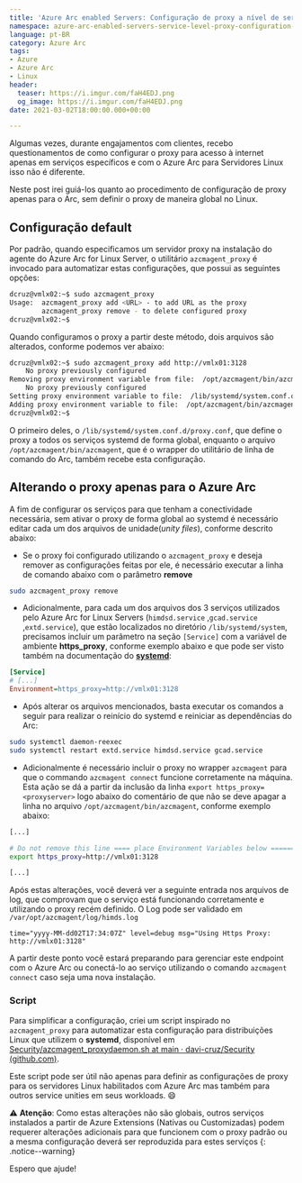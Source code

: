 ```yaml
---
title: 'Azure Arc enabled Servers: Configuração de proxy a nível de serviço em Linux'
namespace: azure-arc-enabled-servers-service-level-proxy-configuration-on-linux
language: pt-BR
category: Azure Arc
tags:
- Azure
- Azure Arc
- Linux
header:
  teaser: https://i.imgur.com/faH4EDJ.png
  og_image: https://i.imgur.com/faH4EDJ.png
date: 2021-03-02T18:00:00.000+00:00

---
```

Algumas vezes, durante engajamentos com clientes, recebo questionamentos de como configurar o proxy para acesso à internet apenas em serviços específicos e com o Azure Arc para Servidores Linux isso não é diferente.

Neste post irei guiá-los quanto ao procedimento de configuração de proxy apenas para o Arc, sem definir o proxy de maneira global no Linux.<!--more-->

## Configuração default

Por padrão, quando especificamos um servidor proxy na instalação do agente do Azure Arc for Linux Server, o utilitário `azcmagent_proxy` é invocado para automatizar estas configurações, que possui as seguintes opções:

```bash
dcruz@vmlx02:~$ sudo azcmagent_proxy
Usage:  azcmagent_proxy add <URL> - to add URL as the proxy
        azcmagent_proxy remove - to delete configured proxy
dcruz@vmlx02:~$
```

Quando configuramos o proxy a partir deste método, dois arquivos são alterados, conforme podemos ver abaixo:

```bash
dcruz@vmlx02:~$ sudo azcmagent_proxy add http://vmlx01:3128
    No proxy previously configured
Removing proxy environment variable from file:  /opt/azcmagent/bin/azcmagent
    No proxy previously configured
Setting proxy environment variable to file:  /lib/systemd/system.conf.d/proxy.conf
Adding proxy environment variable to file:  /opt/azcmagent/bin/azcmagent
dcruz@vmlx02:~$
```

O primeiro deles, o `/lib/systemd/system.conf.d/proxy.conf`, que define o proxy a todos os serviços systemd de forma global, enquanto o arquivo `/opt/azcmagent/bin/azcmagent`, que é o wrapper do utilitário de linha de comando do Arc, também recebe esta configuração.

## Alterando o proxy apenas para o Azure Arc

A fim de configurar os serviços para que tenham a conectividade necessária, sem ativar o proxy de forma global ao systemd é necessário editar cada um dos arquivos de unidade(*unity files*), conforme descrito abaixo:

- Se o proxy foi configurado utilizando o `azcmagent_proxy` e deseja remover as configurações feitas por ele, é necessário executar a linha de comando abaixo com o parâmetro **remove**

```bash
sudo azcmagent_proxy remove
```

- Adicionalmente, para cada um dos arquivos dos 3 serviços utilizados pelo Azure Arc for Linux Servers (`himdsd.service` ,`gcad.service` ,`extd.service`), que estão localizados no diretório `/lib/systemd/system`, precisamos incluir um parâmetro na seção `[Service]` com a variável de ambiente **https_proxy**, conforme exemplo abaixo e que pode ser visto também na documentação do [**systemd**](https://www.freedesktop.org/software/systemd/man/systemd.service.html):

```ini
[Service]
# [...]
Environment=https_proxy=http://vmlx01:3128
```

- Após alterar os arquivos mencionados, basta executar os comandos a seguir para realizar o reinício do systemd e reiniciar as dependências do Arc:

```bash
sudo systemctl daemon-reexec
sudo systemctl restart extd.service himdsd.service gcad.service
```
  
- Adicionalmente é necessário incluir o proxy no wrapper `azcmagent` para que o commando `azcmagent connect` funcione corretamente na máquina. Esta ação se dá a partir da inclusão da linha `export https_proxy=<proxyserver>` logo abaixo do comentário de que não se deve apagar a linha no arquivo `/opt/azcmagent/bin/azcmagent`, conforme exemplo abaixo:

```bash
[...]

# Do not remove this line ==== place Environment Variables below ======
export https_proxy=http://vmlx01:3128

[...]
```

Após estas alterações, você deverá ver a seguinte entrada nos arquivos de log, que comprovam que o serviço está funcionando corretamente e utilizando o proxy recém definido. O Log pode ser validado em `/var/opt/azcmagent/log/himds.log`

```plaintext
time="yyyy-MM-dd02T17:34:07Z" level=debug msg="Using Https Proxy: http://vmlx01:3128"
```

A partir deste ponto você estará preparando para gerenciar este endpoint com o Azure Arc ou conectá-lo ao serviço utilizando o comando `azcmagent connect` caso seja uma nova instalação.

### Script

Para simplificar a configuração, criei um script inspirado no `azcmagent_proxy` para automatizar esta configuração para distribuições Linux que utilizem o **systemd**, disponível em  [Security/azcmagent_proxydaemon.sh at main · davi-cruz/Security (github.com)](https://github.com/davi-cruz/Security/blob/main/AzureArc/azcmagent_proxydaemon.sh).

Este script pode ser útil não apenas para definir as configurações de proxy para os servidores Linux habilitados com Azure Arc mas também para outros service unities em seus workloads. :smile:

:warning: **Atenção**:
Como estas alterações não são globais, outros serviços instalados a partir de Azure Extensions (Nativas ou Customizadas) podem requerer alterações adicionais para que funcionem com o proxy padrão ou a mesma configuração deverá ser reproduzida para estes serviços
{: .notice--warning}

Espero que ajude!
